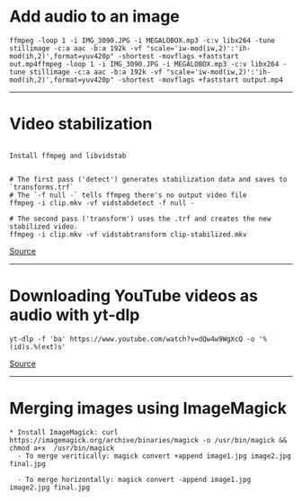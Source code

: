 

# Add audio to an image
```
ffmpeg -loop 1 -i IMG_3090.JPG -i MEGALOBOX.mp3 -c:v libx264 -tune stillimage -c:a aac -b:a 192k -vf "scale='iw-mod(iw,2)':'ih-mod(ih,2)',format=yuv420p" -shortest -movflags +faststart out.mp4ffmpeg -loop 1 -i IMG_3090.JPG -i MEGALOBOX.mp3 -c:v libx264 -tune stillimage -c:a aac -b:a 192k -vf "scale='iw-mod(iw,2)':'ih-mod(ih,2)',format=yuv420p" -shortest -movflags +faststart output.mp4
```

-------------------------

# Video stabilization

```

Install ffmpeg and libvidstab


# The first pass ('detect') generates stabilization data and saves to `transforms.trf`
# The `-f null -` tells ffmpeg there's no output video file
ffmpeg -i clip.mkv -vf vidstabdetect -f null -

# The second pass ('transform') uses the .trf and creates the new stabilized video.
ffmpeg -i clip.mkv -vf vidstabtransform clip-stabilized.mkv
```

[Source](https://www.paulirish.com/2021/video-stabilization-with-ffmpeg-and-vidstab/)

---------------------------------------


# Downloading YouTube videos as audio with yt-dlp

```
yt-dlp -f 'ba' https://www.youtube.com/watch?v=dQw4w9WgXcQ -o '%(id)s.%(ext)s'
```

[Source](https://write.corbpie.com/downloading-youtube-videos-as-audio-with-yt-dlp/)

-----------------------------------------

# Merging images using ImageMagick

```
* Install ImageMagick: curl https://imagemagick.org/archive/binaries/magick -o /usr/bin/magick && chmod a+x  /usr/bin/magick
  - To merge veritically: magick convert +append image1.jpg image2.jpg final.jpg

  - To merge horizontally: magick convert -append image1.jpg image2.jpg final.jpg
```
